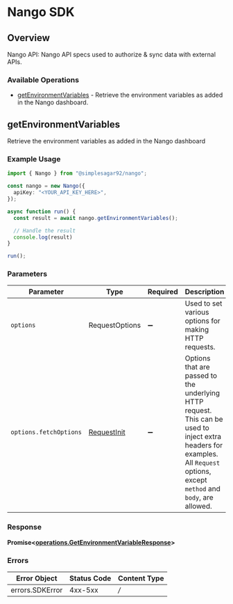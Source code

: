 # Nango SDK


## Overview

Nango API: Nango API specs used to authorize & sync data with external APIs.

### Available Operations

* [getEnvironmentVariables](#getenvironmentvariables) - Retrieve the environment variables as added in the Nango dashboard.

## getEnvironmentVariables

Retrieve the environment variables as added in the Nango dashboard

### Example Usage

```typescript
import { Nango } from "@simplesagar92/nango";

const nango = new Nango({
  apiKey: "<YOUR_API_KEY_HERE>",
});

async function run() {
  const result = await nango.getEnvironmentVariables();

  // Handle the result
  console.log(result)
}

run();
```

### Parameters

| Parameter                                                                                                                                                                      | Type                                                                                                                                                                           | Required                                                                                                                                                                       | Description                                                                                                                                                                    |
| ------------------------------------------------------------------------------------------------------------------------------------------------------------------------------ | ------------------------------------------------------------------------------------------------------------------------------------------------------------------------------ | ------------------------------------------------------------------------------------------------------------------------------------------------------------------------------ | ------------------------------------------------------------------------------------------------------------------------------------------------------------------------------ |
| `options`                                                                                                                                                                      | RequestOptions                                                                                                                                                                 | :heavy_minus_sign:                                                                                                                                                             | Used to set various options for making HTTP requests.                                                                                                                          |
| `options.fetchOptions`                                                                                                                                                         | [RequestInit](https://developer.mozilla.org/en-US/docs/Web/API/Request/Request#options)                                                                                        | :heavy_minus_sign:                                                                                                                                                             | Options that are passed to the underlying HTTP request. This can be used to inject extra headers for examples. All `Request` options, except `method` and `body`, are allowed. |


### Response

**Promise\<[operations.GetEnvironmentVariableResponse](../../models/operations/getenvironmentvariableresponse.md)\>**
### Errors

| Error Object    | Status Code     | Content Type    |
| --------------- | --------------- | --------------- |
| errors.SDKError | 4xx-5xx         | */*             |
